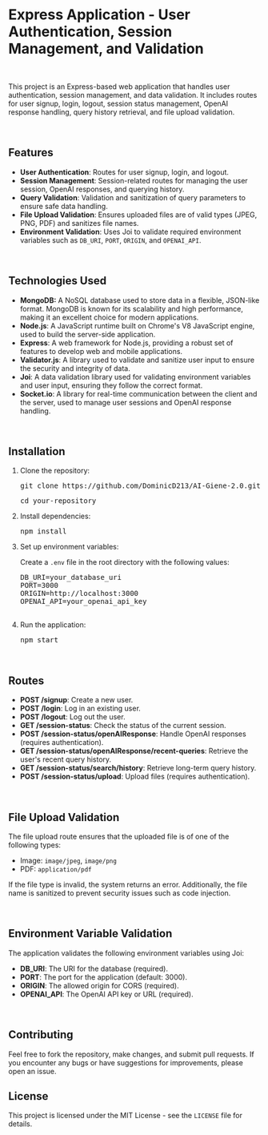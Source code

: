 <!DOCTYPE html>
<html lang="en">
<head>
    <meta charset="UTF-8">
    <meta name="viewport" content="width=device-width, initial-scale=1.0">
</head>
<body>
    <h1>Express Application - User Authentication, Session Management, and Validation</h1><br>
    <p>
        This project is an Express-based web application that handles user authentication, session management, and data validation.
        It includes routes for user signup, login, logout, session status management, OpenAI response handling, query history retrieval, and file upload validation.
    </p><br>
    <h2>Features</h2>
    <ul>
        <li><strong>User Authentication</strong>: Routes for user signup, login, and logout.</li>
        <li><strong>Session Management</strong>: Session-related routes for managing the user session, OpenAI responses, and querying history.</li>
        <li><strong>Query Validation</strong>: Validation and sanitization of query parameters to ensure safe data handling.</li>
        <li><strong>File Upload Validation</strong>: Ensures uploaded files are of valid types (JPEG, PNG, PDF) and sanitizes file names.</li>
        <li><strong>Environment Validation</strong>: Uses Joi to validate required environment variables such as <code>DB_URI</code>, <code>PORT</code>, <code>ORIGIN</code>, and <code>OPENAI_API</code>.</li>
    </ul><br>
    <h2>Technologies Used</h2>
    <ul>
        <li><strong>MongoDB:</strong> A NoSQL database used to store data in a flexible, JSON-like format. MongoDB is known for its scalability and high performance, making it an excellent choice for modern applications.</li>
        <li><strong>Node.js</strong>: A JavaScript runtime built on Chrome's V8 JavaScript engine, used to build the server-side application.</li>
        <li><strong>Express</strong>: A web framework for Node.js, providing a robust set of features to develop web and mobile applications.</li>
        <li><strong>Validator.js</strong>: A library used to validate and sanitize user input to ensure the security and integrity of data.</li>
        <li><strong>Joi</strong>: A data validation library used for validating environment variables and user input, ensuring they follow the correct format.</li>
        <li><strong>Socket.io</strong>: A library for real-time communication between the client and the server, used to manage user sessions and OpenAI response handling.</li>
    </ul><br>
    <h2>Installation</h2>
    <ol>
        <li>Clone the repository:
            <pre>git clone https://github.com/DominicD213/AI-Giene-2.0.git</pre>
            <pre>cd your-repository</pre>
        </li>
        <li>Install dependencies:
            <pre>npm install</pre>
        </li>
        <li>Set up environment variables:
            <p>Create a <code>.env</code> file in the root directory with the following values:</p>
            <pre>
DB_URI=your_database_uri
PORT=3000
ORIGIN=http://localhost:3000
OPENAI_API=your_openai_api_key
            </pre>
        </li>
        <li>Run the application:
            <pre>npm start</pre>
        </li>
    </ol><br>
    <h2>Routes</h2>
    <ul>
        <li><strong>POST /signup</strong>: Create a new user.</li>
        <li><strong>POST /login</strong>: Log in an existing user.</li>
        <li><strong>POST /logout</strong>: Log out the user.</li>
        <li><strong>GET /session-status</strong>: Check the status of the current session.</li>
        <li><strong>POST /session-status/openAIResponse</strong>: Handle OpenAI responses (requires authentication).</li>
        <li><strong>GET /session-status/openAIResponse/recent-queries</strong>: Retrieve the user's recent query history.</li>
        <li><strong>GET /session-status/search/history</strong>: Retrieve long-term query history.</li>
        <li><strong>POST /session-status/upload</strong>: Upload files (requires authentication).</li>
    </ul><br>
    <h2>File Upload Validation</h2>
    <p>
        The file upload route ensures that the uploaded file is of one of the following types:
        <ul>
            <li>Image: <code>image/jpeg</code>, <code>image/png</code></li>
            <li>PDF: <code>application/pdf</code></li>
        </ul>
        If the file type is invalid, the system returns an error. Additionally, the file name is sanitized to prevent security issues such as code injection.
    </p><br>
    <h2>Environment Variable Validation</h2>
    <p>
        The application validates the following environment variables using Joi:
        <ul>
            <li><strong>DB_URI</strong>: The URI for the database (required).</li>
            <li><strong>PORT</strong>: The port for the application (default: 3000).</li>
            <li><strong>ORIGIN</strong>: The allowed origin for CORS (required).</li>
            <li><strong>OPENAI_API</strong>: The OpenAI API key or URL (required).</li>
        </ul>
    </p><br>
    <h2>Contributing</h2>
    <p>Feel free to fork the repository, make changes, and submit pull requests. If you encounter any bugs or have suggestions for improvements, please open an issue.</p<br>
    <h2>License</h2>
    <p>This project is licensed under the MIT License - see the <code>LICENSE</code> file for details.</p>
</body>
</html>
